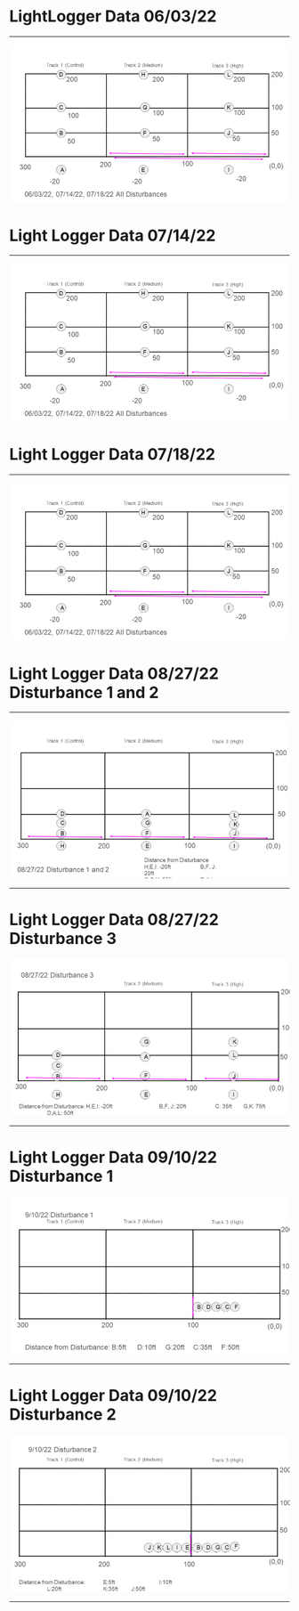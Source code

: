 # LightLogger Data 06/03/22

---

![](../../../output/site_diagrams/Slide1.PNG)

# Light Logger Data 07/14/22

---

![](../../../output/site_diagrams/Slide1.PNG)

# Light Logger Data 07/18/22

---

![](../../../output/site_diagrams/Slide1.PNG)

# Light Logger Data 08/27/22 Disturbance 1 and 2

---

![](../../../output/site_diagrams/Slide2.PNG)

---

# Light Logger Data 08/27/22 Disturbance 3

![](../../../output/site_diagrams/Slide3.PNG)

---

# Light Logger Data 09/10/22 Disturbance 1

![](../../../output/site_diagrams/Slide4.PNG)

----

# Light Logger Data 09/10/22 Disturbance 2
![](../../../output/site_diagrams/Slide5.PNG)

---
